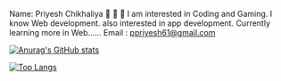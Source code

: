 Name: Priyesh Chikhaliya 👋 👋 👋
I am interested in Coding and Gaming.
I know Web development.
also interested in app development.
Currently learning more in Web......
Email : ppriyesh61@gmail.com




[![Anurag's GitHub stats](https://github-readme-stats.vercel.app/api?username=Priyeshchikhaliya&hide=contribs,prs&show_icons=true&theme=vue&hide=javascript )](https://github.com/Priyeshchikhaliya/github-readme-stats)

[![Top Langs](https://github-readme-stats.vercel.app/api/top-langs/?username=Priyeshchikhaliya&hide=javascript,html)](https://github.com/anuraghazra/github-readme-stats)
